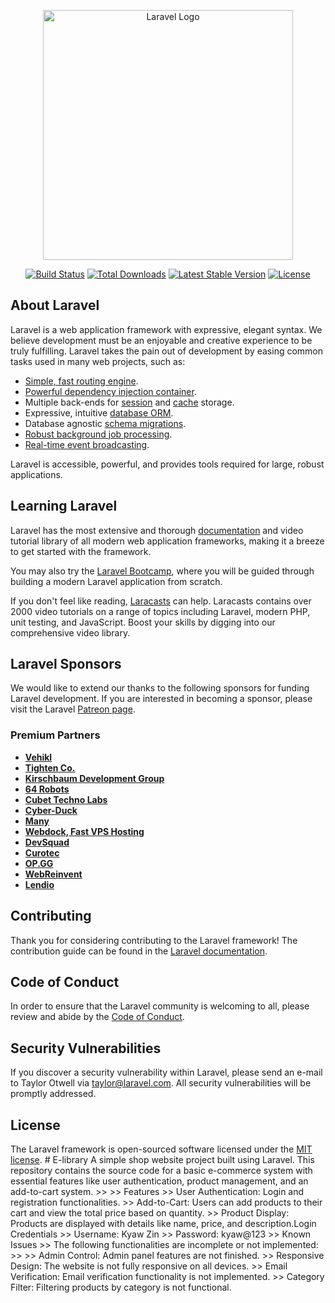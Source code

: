 <p align="center"><a href="https://laravel.com" target="_blank"><img src="https://raw.githubusercontent.com/laravel/art/master/logo-lockup/5%20SVG/2%20CMYK/1%20Full%20Color/laravel-logolockup-cmyk-red.svg" width="400" alt="Laravel Logo"></a></p>

<p align="center">
<a href="https://github.com/laravel/framework/actions"><img src="https://github.com/laravel/framework/workflows/tests/badge.svg" alt="Build Status"></a>
<a href="https://packagist.org/packages/laravel/framework"><img src="https://img.shields.io/packagist/dt/laravel/framework" alt="Total Downloads"></a>
<a href="https://packagist.org/packages/laravel/framework"><img src="https://img.shields.io/packagist/v/laravel/framework" alt="Latest Stable Version"></a>
<a href="https://packagist.org/packages/laravel/framework"><img src="https://img.shields.io/packagist/l/laravel/framework" alt="License"></a>
</p>

## About Laravel

Laravel is a web application framework with expressive, elegant syntax. We believe development must be an enjoyable and creative experience to be truly fulfilling. Laravel takes the pain out of development by easing common tasks used in many web projects, such as:

- [Simple, fast routing engine](https://laravel.com/docs/routing).
- [Powerful dependency injection container](https://laravel.com/docs/container).
- Multiple back-ends for [session](https://laravel.com/docs/session) and [cache](https://laravel.com/docs/cache) storage.
- Expressive, intuitive [database ORM](https://laravel.com/docs/eloquent).
- Database agnostic [schema migrations](https://laravel.com/docs/migrations).
- [Robust background job processing](https://laravel.com/docs/queues).
- [Real-time event broadcasting](https://laravel.com/docs/broadcasting).

Laravel is accessible, powerful, and provides tools required for large, robust applications.

## Learning Laravel

Laravel has the most extensive and thorough [documentation](https://laravel.com/docs) and video tutorial library of all modern web application frameworks, making it a breeze to get started with the framework.

You may also try the [Laravel Bootcamp](https://bootcamp.laravel.com), where you will be guided through building a modern Laravel application from scratch.

If you don't feel like reading, [Laracasts](https://laracasts.com) can help. Laracasts contains over 2000 video tutorials on a range of topics including Laravel, modern PHP, unit testing, and JavaScript. Boost your skills by digging into our comprehensive video library.

## Laravel Sponsors

We would like to extend our thanks to the following sponsors for funding Laravel development. If you are interested in becoming a sponsor, please visit the Laravel [Patreon page](https://patreon.com/taylorotwell).

### Premium Partners

- **[Vehikl](https://vehikl.com/)**
- **[Tighten Co.](https://tighten.co)**
- **[Kirschbaum Development Group](https://kirschbaumdevelopment.com)**
- **[64 Robots](https://64robots.com)**
- **[Cubet Techno Labs](https://cubettech.com)**
- **[Cyber-Duck](https://cyber-duck.co.uk)**
- **[Many](https://www.many.co.uk)**
- **[Webdock, Fast VPS Hosting](https://www.webdock.io/en)**
- **[DevSquad](https://devsquad.com)**
- **[Curotec](https://www.curotec.com/services/technologies/laravel/)**
- **[OP.GG](https://op.gg)**
- **[WebReinvent](https://webreinvent.com/?utm_source=laravel&utm_medium=github&utm_campaign=patreon-sponsors)**
- **[Lendio](https://lendio.com)**

## Contributing

Thank you for considering contributing to the Laravel framework! The contribution guide can be found in the [Laravel documentation](https://laravel.com/docs/contributions).

## Code of Conduct

In order to ensure that the Laravel community is welcoming to all, please review and abide by the [Code of Conduct](https://laravel.com/docs/contributions#code-of-conduct).

## Security Vulnerabilities

If you discover a security vulnerability within Laravel, please send an e-mail to Taylor Otwell via [taylor@laravel.com](mailto:taylor@laravel.com). All security vulnerabilities will be promptly addressed.

## License

The Laravel framework is open-sourced software licensed under the [MIT license](https://opensource.org/licenses/MIT).
#   E - l i b r a r y   A   s i m p l e   s h o p   w e b s i t e   p r o j e c t   b u i l t   u s i n g   L a r a v e l .   T h i s   r e p o s i t o r y   c o n t a i n s   t h e   s o u r c e   c o d e   f o r   a   b a s i c   e - c o m m e r c e   s y s t e m   w i t h   
 e s s e n t i a l   f e a t u r e s   l i k e   u s e r   a u t h e n t i c a t i o n ,   p r o d u c t   m a n a g e m e n t ,   a n d   a n   a d d - t o - c a r t   s y s t e m . 
 > > 
 > >   F e a t u r e s 
 > >   U s e r   A u t h e n t i c a t i o n :   L o g i n   a n d   r e g i s t r a t i o n   f u n c t i o n a l i t i e s . 
 > >   A d d - t o - C a r t :   U s e r s   c a n   a d d   p r o d u c t s   t o   t h e i r   c a r t   a n d   v i e w   t h e   t o t a l   p r i c e   b a s e d   o n   q u a n t i t y . 
 > >   P r o d u c t   D i s p l a y :   P r o d u c t s   a r e   d i s p l a y e d   w i t h   d e t a i l s   l i k e   n a m e ,   p r i c e ,   a n d   d e s c r i p t i o n . L o g i n   C r e d e n t i a l s 
 > >   U s e r n a m e :   K y a w   Z i n 
 > >   P a s s w o r d :   k y a w @ 1 2 3 
 > >   K n o w n   I s s u e s 
 > >   T h e   f o l l o w i n g   f u n c t i o n a l i t i e s   a r e   i n c o m p l e t e   o r   n o t   i m p l e m e n t e d : 
 > > 
 > >   A d m i n   C o n t r o l :   A d m i n   p a n e l   f e a t u r e s   a r e   n o t   f i n i s h e d . 
 > >   R e s p o n s i v e   D e s i g n :   T h e   w e b s i t e   i s   n o t   f u l l y   r e s p o n s i v e   o n   a l l   d e v i c e s .                                   
 > >   E m a i l   V e r i f i c a t i o n :   E m a i l   v e r i f i c a t i o n   f u n c t i o n a l i t y   i s   n o t   i m p l e m e n t e d .                               
 > >   C a t e g o r y   F i l t e r :   F i l t e r i n g   p r o d u c t s   b y   c a t e g o r y   i s   n o t   f u n c t i o n a l .  
 